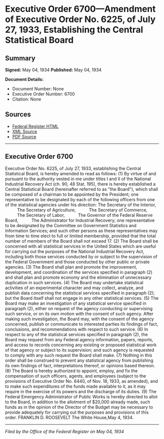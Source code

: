 # Executive Order 6700—Amendment of Executive Order No. 6225, of July 27, 1933, Establishing the Central Statistical Board

## Summary

**Signed:** May 04, 1934
**Published:** May 04, 1934

**Document Details:**
- Document Number: None
- Executive Order Number: 6700
- Citation: None

## Sources
- [Federal Register HTML](https://www.presidency.ucsb.edu/documents/executive-order-6700-amendment-executive-order-no-6225-july-27-1933-establishing-the)
- [XML Source](None)
- [PDF Source](None)

---

## Executive Order 6700

Executive Order No. 6225, of July 27, 1933, establishing the Central Statistical Board, is hereby amended to read as follows:
    (1) By virtue of and pursuant to the authority vested in me under titles I and II of the National Industrial Recovery Act (ch. 90, 48 Stat. 195), there is hereby established a Central Statistical Board (hereinafter referred to as "the Board"), which shall be composed of a chairman to be appointed by the President; one representative to be designated by each of the following officers from one of the statistical agencies under his direction:
The Secretary of the Interior,           The Secretary of Agriculture,           The Secretary of Commerce,           The Secretary of Labor,           The Governor of the Federal Reserve Board,           The Administrator for Industrial Recovery;
one representative to be designated by the Committee on Government Statistics and Information Services; and such other persons as these representatives may from time to time elect to full or limited membership, provided that the total number of members of the Board shall not exceed 17.
    (2) The Board shall be concerned with all statistical services in the United States which are useful for carrying out the purposes of the National Industrial Recovery Act, including both those services conducted by or subject to the supervision of the Federal Government and those conducted by other public or private agencies.
    (3) The Board shall plan and promote the improvement, development, and coordination of the services specified in paragraph (2) and shall plan and promote economy and the elimination of unnecessary duplication in such services.
    (4) The Board may undertake statistical activities of an experimental character and may collect, analyze, and publish data concerning the statistical services specified in paragraph (2); but the Board itself shall not engage in any other statistical services.
    (5) The Board may make an investigation of any statistical service specified in paragraph (2), either on request of the agency conducting or supervising such service, or on its own motion with the consent of such agency. After making such investigation, the Board may, with the consent of the agency concerned, publish or communicate to interested parties its findings of fact, conclusions, and recommendations with respect to such service.
    (6) In respect to any of the statistical services specified in paragraph (2), the Board may request from any Federal agency information, papers, reports, and access to records concerning any existing or proposed statistical work of that agency or subject to its supervision; and such agency is requested to comply with any such request the Board shall make.
    (7) Nothing in this order shall be construed to prevent any statistical agency from publishing its own findings of fact, interpretations thereof, or opinions based thereon.
    (8) The Board is hereby authorized to appoint, employ, and fix the compensation of such officers, agents, and employees (subject to the provisions of Executive Order No. 6440, of Nov. 18, 1933, as amended), and to make such expenditures of the funds made available to it, as it may require in the exercise of its powers and the discharge of its duties.
    (9) The Federal Emergency Administrator of Public Works is hereby directed to allot to the Board, in addition to the allotment of $20,000 already made, such funds as in the opinion of the Director of the Budget may be necessary to provide adequately for carrying out the purposes and provisions of this order.
FRANKLIN D. ROOSEVELT
The White House,May 4, 1934.

---

*Filed by the Office of the Federal Register on May 04, 1934*
